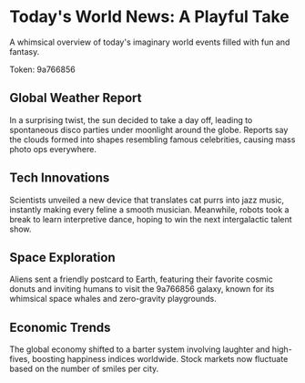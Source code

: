 # Today's World News: A Playful Take

A whimsical overview of today's imaginary world events filled with fun and fantasy.

Token: 9a766856

## Global Weather Report

In a surprising twist, the sun decided to take a day off, leading to spontaneous disco parties under moonlight around the globe. Reports say the clouds formed into shapes resembling famous celebrities, causing mass photo ops everywhere.

## Tech Innovations

Scientists unveiled a new device that translates cat purrs into jazz music, instantly making every feline a smooth musician. Meanwhile, robots took a break to learn interpretive dance, hoping to win the next intergalactic talent show.

## Space Exploration

Aliens sent a friendly postcard to Earth, featuring their favorite cosmic donuts and inviting humans to visit the 9a766856 galaxy, known for its whimsical space whales and zero-gravity playgrounds.

## Economic Trends

The global economy shifted to a barter system involving laughter and high-fives, boosting happiness indices worldwide. Stock markets now fluctuate based on the number of smiles per city.